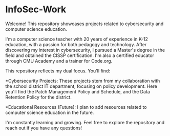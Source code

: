 # InfoSec-Work
Welcome! This repository showcases projects related to cybersecurity and computer science education.

I'm a computer science teacher with 20 years of experience in K-12 education, with a passion for both pedagogy and technology. After discovering my interest in cybersecurity, I pursued a Master's degree in the field and obtained the CISSP certification.  I'm also a certified educator through CMU Academy and a trainer for Code.org.

This repository reflects my dual focus. You'll find:

*Cybersecurity Projects: These projects stem from my collaboration with the school district IT department, focusing on policy development. Here you'll find the Patch Management Policy and Schedule, and the Data Retention Policy for the district.

*Educational Resources (Future): I plan to add resources related to computer science education in the future.

I'm constantly learning and growing. Feel free to explore the repository and reach out if you have any questions!
